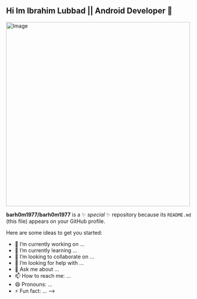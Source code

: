 ## Hi Im Ibrahim Lubbad || Android Developer 👋


<img src="https://github.com/user-attachments/assets/517747c3-12e3-40f4-a3f2-87d407547c35" width="500" height="500" alt="Image" />


**barh0m1977/barh0m1977** is a ✨ _special_ ✨ repository because its `README.md` (this file) appears on your GitHub profile.

Here are some ideas to get you started:

- 🔭 I’m currently working on ...
- 🌱 I’m currently learning ...
- 👯 I’m looking to collaborate on ...
- 🤔 I’m looking for help with ...
- 💬 Ask me about ...
- 📫 How to reach me: ...
- 😄 Pronouns: ...
- ⚡ Fun fact: ...
-->
